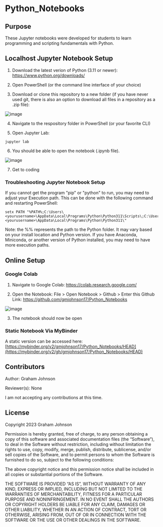 # Python_Notebooks

## Purpose
These Jupyter notebooks were developed for students to learn programming and scripting fundamentals with Python. 

## Localhost Jupyter Notebook Setup

1. Download the latest verion of Python (3.11 or newer): https://www.python.org/downloads/ 

2. Open PowerShell (or the command line interface of your choice)

3. Download or clone this repository to a new folder (if you have never used git, there is also an option to download all files in a repository as a .zip file):

![image](https://github.com/gmjohnson17/PowerShell_to_Python_Exercise/assets/146036376/39fcf1e4-6caa-436d-af4c-dc8571d8762c)

4. Navigate to the respository folder in PowerShell (or your favorite CLI)

5. Open Jupyter Lab:
```
jupyter lab
```

6. You should be able to open the notebook (.ipynb file). 

![image](https://github.com/gmjohnson17/PowerShell-Lab/assets/146036376/fdbc7cc9-2b06-4663-b160-58129fdd0c3f)

7. Get to coding

### Troubleshooting Jupyter Notebook Setup

If you cannot get the program "pip" or "python" to run, you may need to adjust your Execution path. This can be done with the following command and restarting PowerShell:
```
setx PATH "%PATH%;C:\Users\<yourusername>\AppData\Local\Programs\Python\Python311\Scripts\;C:\Users\<yourusername>\AppData\Local\Programs\Python\Python311\"
```

Note: the %% represents the path to the Python folder. It may vary based on your install location and Python version. If you have Anaconda, Miniconda, or another version of Python installed, you may need to have more execution paths.

## Online Setup

### Google Colab

1. Navigate to Google Colab: https://colab.research.google.com/

2. Open the Notebook: File > Open Notebook > Github > Enter this Github Link: https://github.com/gmjohnson17/Python_Notebooks

![image](https://github.com/gmjohnson17/PowerShell_to_Python_Exercise/assets/146036376/904f66af-751d-4d95-9883-1a253ae48338)

3. The notebook should now be open

### Static Notebook Via MyBinder

A static version can be accessed here: [https://mybinder.org/v2/gmjohnson17/Python_Notebooks/HEAD](https://mybinder.org/v2/gh/gmjohnson17/Python_Notebooks/HEAD)

## Contributors
Author: Graham Johnson

Reviewer(s): None

I am not accepting any contributions at this time. 

## License 
Copyright 2023 Graham Johnson

Permission is hereby granted, free of charge, to any person obtaining a copy of this software and associated documentation files (the “Software”), to deal in the Software without restriction, including without limitation the rights to use, copy, modify, merge, publish, distribute, sublicense, and/or sell copies of the Software, and to permit persons to whom the Software is furnished to do so, subject to the following conditions:

The above copyright notice and this permission notice shall be included in all copies or substantial portions of the Software.

THE SOFTWARE IS PROVIDED “AS IS”, WITHOUT WARRANTY OF ANY KIND, EXPRESS OR IMPLIED, INCLUDING BUT NOT LIMITED TO THE WARRANTIES OF MERCHANTABILITY, FITNESS FOR A PARTICULAR PURPOSE AND NONINFRINGEMENT. IN NO EVENT SHALL THE AUTHORS OR COPYRIGHT HOLDERS BE LIABLE FOR ANY CLAIM, DAMAGES OR OTHER LIABILITY, WHETHER IN AN ACTION OF CONTRACT, TORT OR OTHERWISE, ARISING FROM, OUT OF OR IN CONNECTION WITH THE SOFTWARE OR THE USE OR OTHER DEALINGS IN THE SOFTWARE.
